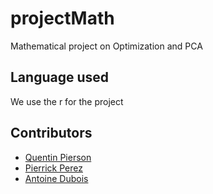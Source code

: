 # projectMath


Mathematical project on Optimization and PCA


## Language used 
We use the r for the project 



## Contributors

- [Quentin Pierson](https://github.com/quentin-pierson)
- [Pierrick Perez](https://github.com/pperezdev)
- [Antoine Dubois](https://github.com/antdbs)
